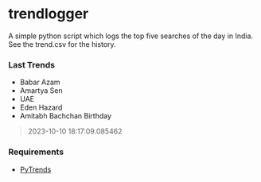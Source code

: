 # trendlogger
A simple python script which logs the top five searches of the day in India.<br>See the trend.csv for the history.<br>

<!-- Last Trends -->
### Last Trends
* Babar Azam
* Amartya Sen
* UAE
* Eden Hazard
* Amitabh Bachchan Birthday
> 2023-10-10 18:17:09.085462

<!-- Requirements -->
### Requirements
* [PyTrends](https://github.com/dreyco676/pytrends)
